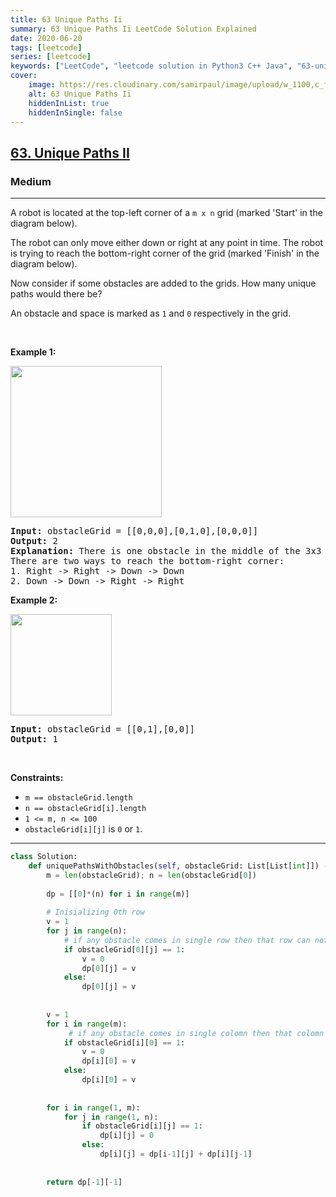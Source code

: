 ```yaml
---
title: 63 Unique Paths Ii
summary: 63 Unique Paths Ii LeetCode Solution Explained
date: 2020-06-20
tags: [leetcode]
series: [leetcode]
keywords: ["LeetCode", "leetcode solution in Python3 C++ Java", "63-unique-paths-ii LeetCode Solution Explained"]
cover:
    image: https://res.cloudinary.com/samirpaul/image/upload/w_1100,c_fit,co_rgb:FFFFFF,l_text:Arial_75_bold:63 Unique Paths Ii - Solution Explained/problem-solving.webp
    alt: 63 Unique Paths Ii
    hiddenInList: true
    hiddenInSingle: false
---
```



<h2><a href="https://leetcode.com/problems/unique-paths-ii/">63. Unique Paths II</a></h2><h3>Medium</h3><hr><div><p>A robot is located at the top-left corner of a <code>m x n</code> grid (marked 'Start' in the diagram below).</p>

<p>The robot can only move either down or right at any point in time. The robot is trying to reach the bottom-right corner of the grid (marked 'Finish' in the diagram below).</p>

<p>Now consider if some obstacles are added to the grids. How many unique paths would there be?</p>

<p>An obstacle and space is marked as <code>1</code> and <code>0</code> respectively in the grid.</p>

<p>&nbsp;</p>
<p><strong>Example 1:</strong></p>
<img alt="" src="https://assets.leetcode.com/uploads/2020/11/04/robot1.jpg" style="width: 242px; height: 242px;">
<pre><strong>Input:</strong> obstacleGrid = [[0,0,0],[0,1,0],[0,0,0]]
<strong>Output:</strong> 2
<strong>Explanation:</strong> There is one obstacle in the middle of the 3x3 grid above.
There are two ways to reach the bottom-right corner:
1. Right -&gt; Right -&gt; Down -&gt; Down
2. Down -&gt; Down -&gt; Right -&gt; Right
</pre>

<p><strong>Example 2:</strong></p>
<img alt="" src="https://assets.leetcode.com/uploads/2020/11/04/robot2.jpg" style="width: 162px; height: 162px;">
<pre><strong>Input:</strong> obstacleGrid = [[0,1],[0,0]]
<strong>Output:</strong> 1
</pre>

<p>&nbsp;</p>
<p><strong>Constraints:</strong></p>

<ul>
	<li><code>m ==&nbsp;obstacleGrid.length</code></li>
	<li><code>n ==&nbsp;obstacleGrid[i].length</code></li>
	<li><code>1 &lt;= m, n &lt;= 100</code></li>
	<li><code>obstacleGrid[i][j]</code> is <code>0</code> or <code>1</code>.</li>
</ul>
</div>

---




```python
class Solution:
    def uniquePathsWithObstacles(self, obstacleGrid: List[List[int]]) -> int:
        m = len(obstacleGrid); n = len(obstacleGrid[0])
        
        dp = [[0]*(n) for i in range(m)]
        
        # Inisializing 0th row
        v = 1
        for j in range(n):
            # if any obstacle comes in single row then that row can not be a path
            if obstacleGrid[0][j] == 1:
                v = 0
                dp[0][j] = v
            else: 
                dp[0][j] = v
        
        
        v = 1
        for i in range(m):
             # if any obstacle comes in single colomn then that colomn can not be a path
            if obstacleGrid[i][0] == 1:
                v = 0
                dp[i][0] = v
            else:
                dp[i][0] = v
        
        
        for i in range(1, m):
            for j in range(1, n):
                if obstacleGrid[i][j] == 1:
                    dp[i][j] = 0
                else:
                    dp[i][j] = dp[i-1][j] + dp[i][j-1]
            
            
        return dp[-1][-1]
```
